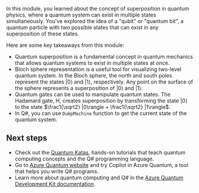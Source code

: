 In this module, you learned about the concept of superposition in quantum physics, where a quantum system can exist in multiple states simultaneously. You've explored the idea of a "qubit" or "quantum bit", a quantum particle with two possible states that can exist in any superposition of these states. 

Here are some key takeaways from this module:

- Quantum superposition is a fundamental concept in quantum mechanics that allows quantum systems to exist in multiple states at once.
- Bloch sphere representation is a useful tool for visualizing two-level quantum system. In the Bloch sphere, the north and south poles represent the states |0⟩ and |1⟩, respectively. Any point on the surface of the sphere represents a superposition of |0⟩ and |1⟩.
- Quantum gates can be used to manipulate quantum states. The Hadamard gate, H,  creates superposition by transforming the state |0⟩ to the state $\frac1{\sqrt2} |0\rangle + \frac1{\sqrt2} |1\rangle$.
- In Q#, you can use `DumpMachine` function to get the current state of the quantum system.

## Next steps

- Check out the [Quantum Katas](https://quantum.microsoft.com/tools/quantum-katas), hands-on tutorials that teach quantum computing concepts and the Q# programming language.
- Go to [Azure Quantum website](https://quantum.microsoft.com/tools/quantum-coding) and try Copilot in Azure Quantum, a tool that helps you write Q# programs.
- Learn more about quantum computing and Q# in the [Azure Quantum Development Kit documentation](/azure/quantum/).
